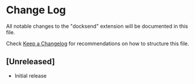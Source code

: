 # Change Log
All notable changes to the "docksend" extension will be documented in this file.

Check [Keep a Changelog](http://keepachangelog.com/) for recommendations on how to structure this file.

## [Unreleased]
- Initial release
